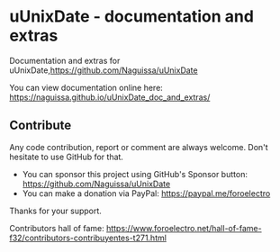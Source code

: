 # uUnixDate - documentation and extras


Documentation and extras for uUnixDate,https://github.com/Naguissa/uUnixDate

You can view documentation online here: https://naguissa.github.io/uUnixDate_doc_and_extras/


## Contribute ##

Any code contribution, report or comment are always welcome. Don't hesitate to use GitHub for that.


 * You can sponsor this project using GitHub's Sponsor button: https://github.com/Naguissa/uUnixDate
 * You can make a donation via PayPal: https://paypal.me/foroelectro


Thanks for your support.


Contributors hall of fame: https://www.foroelectro.net/hall-of-fame-f32/contributors-contribuyentes-t271.html
